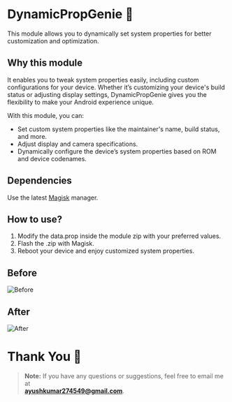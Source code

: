 # DynamicPropGenie 🍉

This module allows you to dynamically set system properties for better customization and optimization.

## Why this module  
It enables you to tweak system properties easily, including custom configurations for your device. Whether it’s customizing your device's build status or adjusting display settings, DynamicPropGenie gives you the flexibility to make your Android experience unique.

With this module, you can:
- Set custom system properties like the maintainer's name, build status, and more.
- Adjust display and camera specifications.
- Dynamically configure the device’s system properties based on ROM and device codenames.

## Dependencies  
Use the latest [Magisk](https://magiskmanager.com/) manager.

## How to use?
1. Modify the data.prop inside the module zip with your preferred values.
2. Flash the .zip with Magisk.
3. Reboot your device and enjoy customized system properties.

## Before  
![Before](https://github-production-user-asset-6210df.s3.amazonaws.com/205454648/438920500-c126a488-6ee5-40b6-bf40-5a43a8bc0e39.png?X-Amz-Algorithm=AWS4-HMAC-SHA256&X-Amz-Credential=AKIAVCODYLSA53PQK4ZA%2F20250429%2Fus-east-1%2Fs3%2Faws4_request&X-Amz-Date=20250429T182208Z&X-Amz-Expires=300&X-Amz-Signature=36434c9b61fd70b884b39a88e6cf8ba9252d955dd17f7c71ff6e8dd1479d64a7&X-Amz-SignedHeaders=host)

## After  
![After](https://github-production-user-asset-6210df.s3.amazonaws.com/205454648/438920221-151a121c-8a0c-4d4a-9a8b-395719a7bf97.png?X-Amz-Algorithm=AWS4-HMAC-SHA256&X-Amz-Credential=AKIAVCODYLSA53PQK4ZA%2F20250429%2Fus-east-1%2Fs3%2Faws4_request&X-Amz-Date=20250429T182100Z&X-Amz-Expires=300&X-Amz-Signature=93b10329ce43362e5168aca6a9a4ccbd68e8aa8db7e52a38a32893dbdbcc288f&X-Amz-SignedHeaders=host)

# Thank You 🍉  
> **Note:** If you have any questions or suggestions, feel free to email me at  
**ayushkumar274549@gmail.com**.
> 
